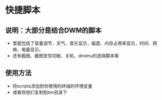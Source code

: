 # 快捷脚本
## 说明：大部分是结合DWM的脚本
- 里面包括了音量调节、天气、音乐显示，磁盘、内存占用率显示，时间、网络、电量显示。
- 还有截图、截图至剪切板、关机、dmenu的选择脚本等
## 使用方法
- 将scripts添加到你使用的终端的环境变量
- 或者将他们复制到bin目录下
